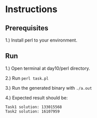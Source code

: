 # Instructions

## Prerequisites

1.) Install perl to your environment.

## Run

1.) Open terminal at day10/perl directory.

2.) Run ```perl task.pl```

3.) Run the generated binary with ```./a.out```

4.) Expected result should be:

```
Task1 solution: 133015568 
Task2 solution: 16107959 
```